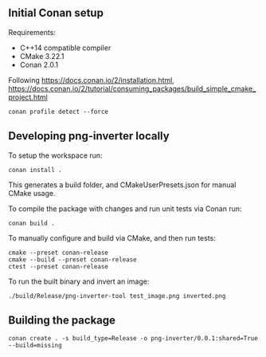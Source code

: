 
## Initial Conan setup

Requirements:
 - C++14 compatible compiler
 - CMake 3.22.1
 - Conan 2.0.1

Following <https://docs.conan.io/2/installation.html>, <https://docs.conan.io/2/tutorial/consuming_packages/build_simple_cmake_project.html>

```
conan profile detect --force
```

## Developing png-inverter locally

To setup the workspace run:
```
conan install .
```
This generates a build folder, and CMakeUserPresets.json for manual CMake usage.

To compile the package with changes and run unit tests via Conan run:
```
conan build .
```

To manually configure and build via CMake, and then run tests:
```
cmake --preset conan-release
cmake --build --preset conan-release
ctest --preset conan-release
```

To run the built binary and invert an image:
```
./build/Release/png-inverter-tool test_image.png inverted.png
```

## Building the package

```
conan create . -s build_type=Release -o png-inverter/0.0.1:shared=True --build=missing
```

